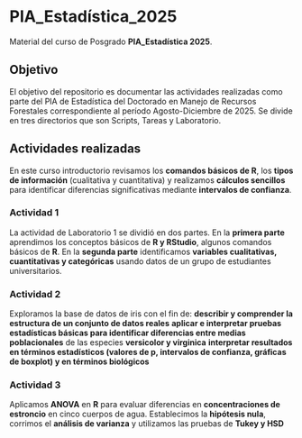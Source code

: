 # PIA_Estadística_2025
Material del curso de Posgrado **PIA_Estadística 2025**.

## Objetivo
El objetivo del repositorio es documentar las actividades realizadas como parte del PIA de Estadística del Doctorado en Manejo de Recursos Forestales correspondiente al período Agosto-Diciembre de 2025. Se divide en tres directorios que son Scripts, Tareas y Laboratorio.  

## Actividades realizadas
En este curso introductorio revisamos los **comandos básicos de R**, los **tipos de información** (cualitativa y cuantitativa) y realizamos **cálculos sencillos** para identificar diferencias significativas mediante **intervalos de confianza**.

### Actividad 1
La actividad de Laboratorio 1 se dividió en dos partes. En la **primera parte** aprendimos los conceptos básicos de **R y RStudio**, algunos comandos básicos de **R**. En la **segunda parte** identificamos **variables cualitativas, cuantitativas y categóricas** usando datos de un grupo de estudiantes universitarios.

### Actividad 2
Exploramos la base de datos de iris con el fin de: 
**describir y comprender la estructura de un conjunto de datos reales**
**aplicar e interpretar pruebas estadísticas básicas para identificar diferencias entre medias poblacionales** de las especies **versicolor y virginica**
**interpretar resultados en términos estadísticos (**valores de p, intervalos de confianza, gráficas de boxplot**) y en términos biológicos**

### Actividad 3
Aplicamos **ANOVA** en **R** para evaluar diferencias en **concentraciones de estroncio** en cinco cuerpos de agua. Establecimos la **hipótesis nula**, corrimos el **análisis de varianza** y utilizamos las pruebas de **Tukey y HSD**

